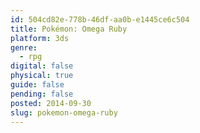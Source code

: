 ```yaml
---
id: 504cd82e-778b-46df-aa0b-e1445ce6c504
title: Pokémon: Omega Ruby
platform: 3ds
genre:
  - rpg
digital: false
physical: true
guide: false
pending: false
posted: 2014-09-30
slug: pokemon-omega-ruby
---
```

